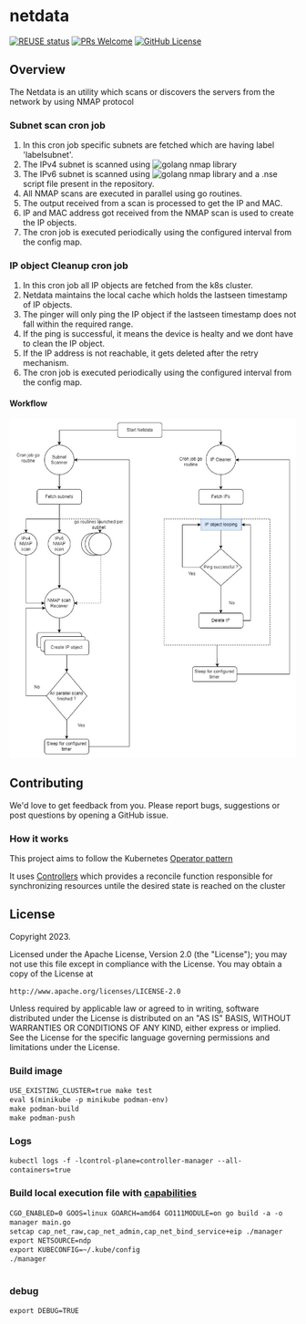 # netdata
[![REUSE status](https://api.reuse.software/badge/github.com/ironcore-dev/netdata)](https://api.reuse.software/info/github.com/ironcore-dev/netdata)
[![PRs Welcome](https://img.shields.io/badge/PRs-welcome-brightgreen.svg?style=flat-square)](http://makeapullrequest.com) 
[![GitHub License](https://img.shields.io/static/v1?label=License&message=Apache-2.0&color=blue&style=flat-square)](LICENSE)

## Overview
The Netdata is an utility which scans or discovers the servers from the network by using NMAP protocol

### Subnet scan cron job
1. In this cron job specific subnets are fetched which are having label 'labelsubnet'.
2. The IPv4 subnet is scanned using ![golang nmap library](https://github.com/Ullaakut/nmap)
3. The IPv6 subnet is scanned using ![golang nmap library](https://github.com/Ullaakut/nmap) and a .nse script file present in the repository.
4. All NMAP scans are executed in parallel using go routines.
5. The output received from a scan is processed to get the IP and MAC.
6. IP and MAC address got received from the NMAP scan is used to create the IP objects.
7. The cron job is executed periodically using the configured interval from the config map.

### IP object Cleanup cron job
1. In this cron job all IP objects are fetched from the k8s cluster.
2. Netdata maintains the local cache which holds the lastseen timestamp of IP objects.
3. The pinger will only ping the IP object if the lastseen timestamp does not fall within the required range.
4. If the ping is successful, it means the device is healty and we dont have to clean the IP object.
5. If the IP address is not reachable, it gets deleted after the retry mechanism.
6. The cron job is executed periodically using the configured interval from the config map.

#### Workflow

![Netdata Workflow](netdata_workflow.jpg)

## Contributing

We'd love to get feedback from you. Please report bugs, suggestions or post questions by opening a GitHub issue.

### How it works
This project aims to follow the Kubernetes [Operator pattern](https://kubernetes.io/docs/concepts/extend-kubernetes/operator/)

It uses [Controllers](https://kubernetes.io/docs/concepts/architecture/controller/) 
which provides a reconcile function responsible for synchronizing resources untile the desired state is reached on the cluster 

## License

Copyright 2023.

Licensed under the Apache License, Version 2.0 (the "License");
you may not use this file except in compliance with the License.
You may obtain a copy of the License at

    http://www.apache.org/licenses/LICENSE-2.0

Unless required by applicable law or agreed to in writing, software
distributed under the License is distributed on an "AS IS" BASIS,
WITHOUT WARRANTIES OR CONDITIONS OF ANY KIND, either express or implied.
See the License for the specific language governing permissions and
limitations under the License.


### Build image

```
USE_EXISTING_CLUSTER=true make test
eval $(minikube -p minikube podman-env)
make podman-build
make podman-push
```


### Logs

```
kubectl logs -f -lcontrol-plane=controller-manager --all-containers=true
```

### Build local execution file with [capabilities](https://man7.org/linux/man-pages/man7/capabilities.7.html)

```
CGO_ENABLED=0 GOOS=linux GOARCH=amd64 GO111MODULE=on go build -a -o manager main.go
setcap cap_net_raw,cap_net_admin,cap_net_bind_service+eip ./manager
export NETSOURCE=ndp
export KUBECONFIG=~/.kube/config
./manager


```

### debug
```
export DEBUG=TRUE
```

